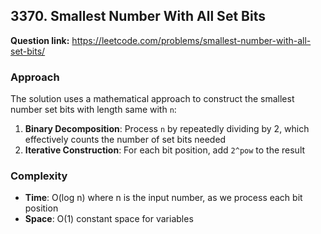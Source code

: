 ## 3370. Smallest Number With All Set Bits

**Question link:** https://leetcode.com/problems/smallest-number-with-all-set-bits/

### Approach
The solution uses a mathematical approach to construct the smallest number set bits with length same with `n`:

1. **Binary Decomposition**: Process `n` by repeatedly dividing by 2, which effectively counts the number of set bits needed
2. **Iterative Construction**: For each bit position, add `2^pow` to the result

### Complexity
- **Time**: O(log n) where n is the input number, as we process each bit position
- **Space**: O(1) constant space for variables